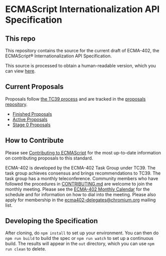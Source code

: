 ECMAScript Internationalization API Specification
====

## This repo

This repository contains the source for the current draft of ECMA-402, the ECMAScript® Internationalization API Specification.

This source is processed to obtain a human-readable version, which you can view [here](https://tc39.es/ecma402/).

## Current Proposals

Proposals follow [the TC39 process](https://tc39.es/process-document/) and are tracked in the [proposals repository](https://github.com/tc39/proposals).

* [Finished Proposals](https://github.com/tc39/proposals/blob/master/ecma402/finished-proposals.md)
* [Active Proposals](https://github.com/tc39/proposals/blob/master/ecma402/README.md)
* [Stage 0 Proposals](https://github.com/tc39/proposals/blob/master/ecma402/stage-0-proposals.md)

## How to Contribute

Please see [Contributing to ECMAScript](/CONTRIBUTING.md) for the most up-to-date information on contributing proposals to this standard.

ECMA-402 is developed by the ECMA-402 Task Group under TC39.  The task group achieves consensus and brings recommendations to TC39.  The task group has a monthly teleconference.  Community members who have followed the procedures in [CONTRIBUTING.md](/CONTRIBUTING.md) are welcome to join the monthly meeting.  Please see the [ECMA-402 Monthly Calendar](https://calendar.google.com/calendar/embed?src=unicode.org_nubvqveeeol570uuu7kri513vc%40group.calendar.google.com) for the schedule and for information on how to dial into the meeting.  Please also apply for membership in the [ecma402-delegates@chromium.org](https://groups.google.com/a/chromium.org/forum/#!forum/ecma402-delegates) mailing list.

## Developing the Specification

After cloning, do `npm install` to set up your environment. You can then do `npm run build` to build the spec or `npm run watch` to set up a continuous build. The results will appear in the `out` directory, which you can use `npm run clean` to delete.
